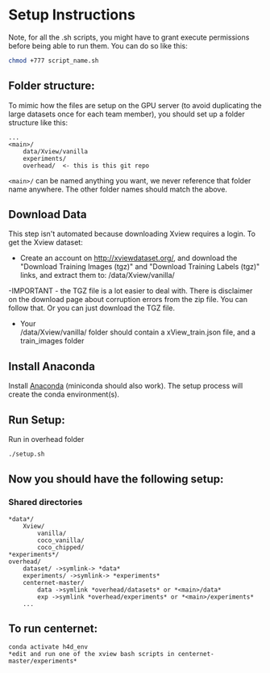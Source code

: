 # Setup Instructions

Note, for all the .sh scripts, you might have to grant execute permissions before being able to run them. You can do so like this: 

```bash
chmod +777 script_name.sh
```

## Folder structure:
To mimic how the files are setup on the GPU server (to avoid duplicating the large datasets once for each team member), you should set up a folder structure like this:
```
...
<main>/
    data/Xview/vanilla
    experiments/
    overhead/  <- this is this git repo
```
`<main>/` can be named anything you want, we never reference that folder name anywhere. The other folder names should match the above. 

## Download Data
This step isn't automated because downloading Xview requires a login. To get the Xview dataset:

- Create an account on http://xviewdataset.org/, and download the "Download Training Images (tgz)" and "Download Training Labels (tgz)" links, and extract them to: <h4dmain>/data/Xview/vanilla/

-IMPORTANT - the TGZ file is a lot easier to deal with. There is disclaimer on the download page about corruption errors from the zip file. You can follow that. Or you can just download the TGZ file.

- Your <main>/data/Xview/vanilla/ folder should contain a xView_train.json file, and a train_images folder

## Install Anaconda

Install [Anaconda](https://www.anaconda.com/distribution/) (miniconda should also work). The setup process will create the conda environment(s). 


## Run Setup:

Run in overhead folder

```bash
./setup.sh
```

## Now you should have the following setup:

### Shared directories

```
*data*/
	Xview/
		vanilla/
		coco_vanilla/
		coco_chipped/
*experiments*/
overhead/
	dataset/ ->symlink-> *data*
	experiments/ ->symlink-> *experiments*
	centernet-master/
		data ->symlink *overhead/datasets* or *<main>/data*
		exp ->symlink *overhead/experiments* or *<main>/experiments*
	...
```
## To run centernet:

```
conda activate h4d_env
*edit and run one of the xview bash scripts in centernet-master/experiments*
```
